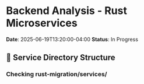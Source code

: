 # Backend Analysis - Rust Microservices
**Date**: 2025-06-19T13:20:00-04:00
**Status**: In Progress

## 📁 Service Directory Structure

### Checking rust-migration/services/
